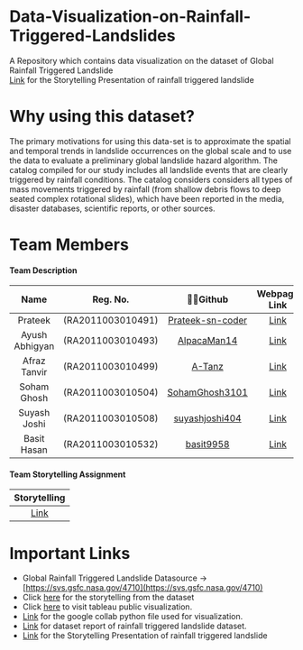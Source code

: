 # Data-Visualization-on-Rainfall-Triggered-Landslides
A Repository which contains data visualization on the dataset of Global Rainfall Triggered Landslide\
[Link](https://tome.app/information-visualization-583/information-visualization-clfr1v6yjc4tz85pep049cp86) for the Storytelling Presentation of rainfall triggered landslide
# Why using this dataset?
The primary motivations for using this data-set is to approximate the spatial and temporal trends in landslide occurrences on the global scale and to use the data to evaluate a preliminary global landslide hazard algorithm. The catalog compiled for our study includes all landslide events that are clearly triggered by rainfall conditions. The catalog considers considers all types of mass movements triggered by rainfall (from shallow debris flows to deep seated complex rotational slides), which have been reported in the media, disaster databases, scientific reports, or other sources.
# Team Members
#### Team Description
| Name |  Reg. No.  | 👨‍💻Github| Webpage Link| Dataset Report |
|:-----:|:--------:|:------:|:------:|:------:|
|Prateek        |(RA2011003010491)| [Prateek-sn-coder](https://github.com/Prateek-sn-coder)|[Link](https://prateek-sn-coder.github.io/18CSE301J_RA2011003010491/)|[Link](https://www.overleaf.com/read/wfcqmgscbggc)|
|Ayush Abhigyan |(RA2011003010493)| [AlpacaMan14](https://github.com/AlpacaMan14)|[Link](https://alpacaman14.github.io/18CSE301J_RA2011003010493/)|[Link]( https://www.overleaf.com/read/qjqptcjkscvw)|
|Afraz Tanvir   |(RA2011003010499)| [A-Tanz](https://github.com/A-Tanz)|[Link](https://a-tanz.github.io/18CSE301J_RA2011003010499/)|[Link](https://www.overleaf.com/read/fcsxdxxwhydt)|
|Soham Ghosh    |(RA2011003010504)| [SohamGhosh3101](https://github.com/SohamGhosh3101)|[Link](https://sohamghosh3101.github.io/18CSE301J_RA2011003010504/)|[Link](https://www.overleaf.com/read/wkgfcttbwqjr)|
|Suyash Joshi   |(RA2011003010508)| [suyashjoshi404](https://github.com/suyashjoshi404)|[Link](https://altacc4502.github.io/18CSE301J_RA2011003010508/)||
|Basit Hasan    |(RA2011003010532)| [basit9958](https://github.com/basit9958)|[Link](https://basit9958.github.io/18CSE301J-RA2011003010532/)|[Link](https://nl.overleaf.com/read/bqwxcbytttnb)|
#### Team Storytelling Assignment
|Storytelling|
|:-----:|
|[Link](https://drive.google.com/file/d/1AOET75OqwMO06htRx5r5ErsoKXvAKLbI/view)|
# Important Links
* Global Rainfall Triggered Landslide Datasource -> [https://svs.gsfc.nasa.gov/4710](https://svs.gsfc.nasa.gov/4710)
* Click [here](https://drive.google.com/file/d/1AOET75OqwMO06htRx5r5ErsoKXvAKLbI/view) for the storytelling from the dataset
* Click [here](https://public.tableau.com/views/RainfallTriggeredLandslides/Story1?:language=en-GB&publish=yes&:display_count=n&:origin=viz_share_link) to visit tableau public visualization.
* [Link](https://colab.research.google.com/drive/1Zmc-d_XLXloTX0uwOHMbPSIRzrlDfJtI?usp=sharing) for the google collab python file used for visualization.
* [Link](https://www.overleaf.com/project/63d66c897177863b4744966b) for dataset report of rainfall triggered landslide dataset.
* [Link](https://tome.app/information-visualization-583/information-visualization-clfr1v6yjc4tz85pep049cp86) for the Storytelling Presentation of rainfall triggered landslide
